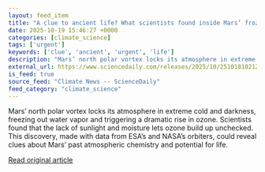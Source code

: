 ```yaml
---
layout: feed_item
title: "A clue to ancient life? What scientists found inside Mars’ frozen vortex"
date: 2025-10-19 15:46:27 +0000
categories: [climate_science]
tags: ['urgent']
keywords: ['clue', 'ancient', 'urgent', 'life']
description: "Mars’ north polar vortex locks its atmosphere in extreme cold and darkness, freezing out water vapor and triggering a dramatic rise in ozone"
external_url: https://www.sciencedaily.com/releases/2025/10/251018102124.htm
is_feed: true
source_feed: "Climate News -- ScienceDaily"
feed_category: "climate_science"
---
```


Mars’ north polar vortex locks its atmosphere in extreme cold and darkness, freezing out water vapor and triggering a dramatic rise in ozone. Scientists found that the lack of sunlight and moisture lets ozone build up unchecked. This discovery, made with data from ESA’s and NASA’s orbiters, could reveal clues about Mars’ past atmospheric chemistry and potential for life.

[Read original article](https://www.sciencedaily.com/releases/2025/10/251018102124.htm)
